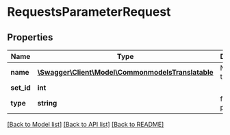 # RequestsParameterRequest

## Properties
Name | Type | Description | Notes
------------ | ------------- | ------------- | -------------
**name** | [**\Swagger\Client\Model\CommonmodelsTranslatable**](CommonmodelsTranslatable.md) | Names translations | [optional] 
**set_id** | **int** |  | [optional] 
**type** | **string** | for parameters | [optional] 

[[Back to Model list]](../README.md#documentation-for-models) [[Back to API list]](../README.md#documentation-for-api-endpoints) [[Back to README]](../README.md)


